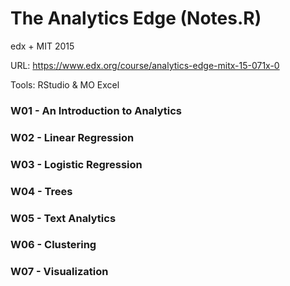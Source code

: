 # The Analytics Edge (Notes.R)
edx + MIT 2015

URL: https://www.edx.org/course/analytics-edge-mitx-15-071x-0

Tools: RStudio & MO Excel

### W01 - An Introduction to Analytics
### W02 - Linear Regression
### W03 - Logistic Regression
### W04 - Trees
### W05 - Text Analytics
### W06 - Clustering
### W07 - Visualization
